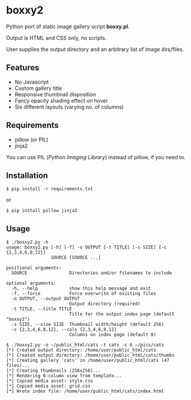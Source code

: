 boxxy2
======

Python port of static image gallery script **boxxy.pl**.

Output is HTML and CSS only, no scripts.

User supplies the output directory and an arbitrary list of image dirs/files.

Features
--------

* No Javascript
* Custom gallery title
* Responsive thumbnail disposition
* Fancy opacity shading effect on hover
* Six different layouts (varying no. of columns)

Requirements
------------

* pillow (or PIL)
* jinja2

You can use PIL (_Python Imaging Library_) instead of pillow, if you need to.

Installation
------------

    $ pip install -r requirements.txt

or

    $ pip install pillow jinja2

Usage
-----

    $ ./boxxy2.py -h
    usage: boxxy2.py [-h] [-f] -o OUTPUT [-t TITLE] [-s SIZE] [-c {2,3,4,6,8,12}]
                     SOURCE [SOURCE ...]
    
    positional arguments:
      SOURCE                Directories and/or filenames to include

    optional arguments:
      -h, --help            show this help message and exit
      -f, --force           Force overwrite of existing files
      -o OUTPUT, --output OUTPUT
                            Output directory (required)
      -t TITLE, --title TITLE
                            Title for the output index page (default "boxxy2")
      -s SIZE, --size SIZE  Thumbnail width/height (default 256)
      -c {2,3,4,6,8,12}, --cols {2,3,4,6,8,12}
                            Columns on index page (default 8)

    $ ./boxxy2.py -o ~/public_html/cats -t cats -c 6 ~/pics/cats
    [*] Created output directory: /home/user/public_html/cats
    [*] Created output directory: /home/user/public_html/cats/thumbs
    [*] Creating gallery 'cats' in /home/user/public_html/cats (47 files)...
    [*] Creating thumbnails (256x256)...
    [*] Rendering 6-column view from template...
    [*] Copied media asset: style.css
    [*] Copied media asset: grid.css
    [*] Wrote index file: /home/user/public_html/cats/index.html
